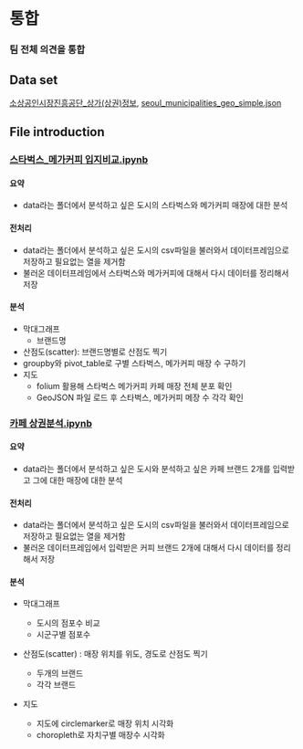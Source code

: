 # 통합
### 팀 전체 의견을 통합  

## Data set
[소상공인시장진흥공단_상가(상권)정보](https://www.data.go.kr/data/15012005/fileData.do), [seoul_municipalities_geo_simple.json](https://github.com/CodeDiary18/Commercial-Districts-Analysis/blob/main/data/seoul_municipalities_geo_simple.json)


## File introduction
### [스타벅스_메가커피 입지비교.ipynb](https://github.com/CodeDiary18/Commercial-Districts-Analysis/blob/main/%ED%86%B5%ED%95%A9/%EC%8A%A4%ED%83%80%EB%B2%85%EC%8A%A4_%EB%A9%94%EA%B0%80%EC%BB%A4%ED%94%BC%20%EC%9E%85%EC%A7%80%EB%B9%84%EA%B5%90.ipynb)
#### 요약
* data라는 폴더에서 분석하고 싶은 도시의 스타벅스와 메가커피 매장에 대한 분석


#### 전처리
* data라는 폴더에서 분석하고 싶은 도시의 csv파일을 불러와서 데이터프레임으로 저장하고 필요없는 열을 제거함
* 불러온 데이터프레임에서 스타벅스와 메가커피에 대해서 다시 데이터를 정리해서 저장


#### 분석
* 막대그래프
  * 브랜드명 
* 산점도(scatter): 브랜드명별로 산점도 찍기
* groupby와 pivot_table로 구별 스타벅스, 메가커피 매장 수 구하기
* 지도
  * folium 활용해 스타벅스 메가커피 카페 매장 전체 분포 확인
  * GeoJSON 파일 로드 후 스타벅스, 메가커피 메장 수 각각 확인
 


### [카페 상권분석.ipynb](https://github.com/CodeDiary18/Commercial-Districts-Analysis/blob/main/%ED%86%B5%ED%95%A9/%EC%B9%B4%ED%8E%98%20%EC%83%81%EA%B6%8C%EB%B6%84%EC%84%9D.ipynb)
#### 요약
* data라는 폴더에서 분석하고 싶은 도시와 분석하고 싶은 카페 브랜드 2개를 입력받고 그에 대한 매장에 대한 분석


#### 전처리
* data라는 폴더에서 분석하고 싶은 도시의 csv파일을 불러와서 데이터프레임으로 저장하고 필요없는 열을 제거함
* 불러온 데이터프레임에서 입력받은 커피 브랜드 2개에 대해서 다시 데이터를 정리해서 저장


#### 분석
* 막대그래프
  * 도시의 점포수 비교
  * 시군구별 점포수

* 산점도(scatter) : 매장 위치를 위도, 경도로 산점도 찍기
  * 두개의 브랜드
  * 각각 브랜드

* 지도
  * 지도에 circlemarker로 매장 위치 시각화
  * choropleth로 자치구별 매장수 시각화
